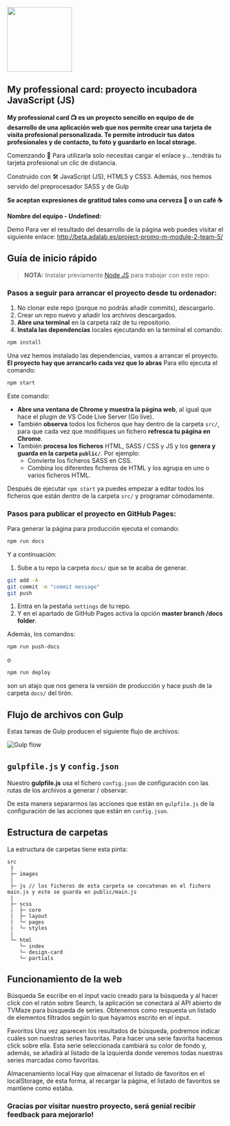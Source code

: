 <img src="src/images/logo-u.png" width=150px>

## My professional card: proyecto incubadora JavaScript (JS)

**My professional card 📺 es un proyecto sencillo en equipo de de desarrollo de una aplicación web que nos permite crear una tarjeta de visita profesional personalizada. Te permite introducir tus datos profesionales y de contacto, tu foto y guardarlo en local storage.**

Comenzando 🚀 Para utilizarla solo necesitas cargar el enlace y....tendrás tu tarjeta profesional un clic de distancia.

Construido con 🛠️ JavaScript (JS), HTML5 y CSS3. Además, nos hemos servido del preprocesador SASS y de Gulp

**Se aceptan expresiones de gratitud tales como una cerveza 🍺 o un café ☕**

**Nombre del equipo - Undefined:**

Demo Para ver el resultado del desarrollo de la página web puedes visitar el siguiente enlace: http://beta.adalab.es/project-promo-m-module-2-team-5/

## Guía de inicio rápido

> **NOTA:** Instalar previamente [Node JS](https://nodejs.org/) para trabajar con este repo:

### Pasos a seguir para arrancar el proyecto desde tu ordenador:

1. No clonar este repo (porque no podrás añadir commits), descargarlo.
1. Crear un repo nuevo y añadir los archivos descargados.
1. **Abre una terminal** en la carpeta raíz de tu repositorio.
1. **Instala las dependencias** locales ejecutando en la terminal el comando:

```bash
npm install
```

Una vez hemos instalado las dependencias, vamos a arrancar el proyecto. **El proyecto hay que arrancarlo cada vez que lo abras** Para ello ejecuta el comando:

```bash
npm start
```

Este comando:

- **Abre una ventana de Chrome y muestra la página web**, al igual que hace el plugin de VS Code Live Server (Go live).
- También **observa** todos los ficheros que hay dentro de la carpeta `src/`, para que cada vez que modifiques un fichero **refresca tu página en Chrome**.
- También **procesa los ficheros** HTML, SASS / CSS y JS y los **genera y guarda en la carpeta `public/`**. Por ejemplo:
  - Convierte los ficheros SASS en CSS.
  - Combina los diferentes ficheros de HTML y los agrupa en uno o varios ficheros HTML.

Después de ejecutar `npm start` ya puedes empezar a editar todos los ficheros que están dentro de la carpeta `src/` y programar cómodamente.

### Pasos para publicar el proyecto en GitHub Pages:

Para generar la página para producción ejecuta el comando:

```bash
npm run docs
```

Y a continuación:

1. Sube a tu repo la carpeta `docs/` que se te acaba de generar.

```bash
git add -A
git commit -m "commit message"
git push
```

1. Entra en la pestaña `settings` de tu repo.
1. Y en el apartado de GitHub Pages activa la opción **master branch /docs folder**.

Además, los comandos:

```bash
npm run push-docs
```

o

```bash
npm run deploy
```

son un atajo que nos genera la versión de producción y hace push de la carpeta `docs/` del tirón.

## Flujo de archivos con Gulp

Estas tareas de Gulp producen el siguiente flujo de archivos:

![Gulp flow](./gulp-flow.png)

## `gulpfile.js` y `config.json`

Nuestro **gulpfile.js** usa el fichero `config.json` de configuración con las rutas de los archivos a generar / observar.

De esta manera separarmos las acciones que están en `gulpfile.js` de la configuración de las acciones que están en `config.json`.

## Estructura de carpetas

La estructura de carpetas tiene esta pinta:

```
src
 ├
 ├─ images
 |
 ├─ js // los ficheros de esta carpeta se concatenan en el fichero main.js y este se guarda en public/main.js
 |
 ├─ scss
 |  ├─ core
 |  ├─ layout
 |  └─ pages
 |  └─ styles
 |
 └─ html
    └─ index
    └─ design-card
    └─ partials
```

## Funcionamiento de la web

Búsqueda Se escribe en el input vacío creado para la búsqueda y al hacer click con el ratón sobre Search, la aplicación se conectará al API abierto de TVMaze para búsqueda de series. Obtenemos como respuesta un listado de elementos filtrados según lo que hayamos escrito en el input.

Favoritos Una vez aparecen los resultados de búsqueda, podremos indicar cuáles son nuestras series favoritas. Para hacer una serie favorita hacemos click sobre ella. Esta serie seleccionada cambiará su color de fondo y, además, se añadirá al listado de la izquierda donde veremos todas nuestras series marcadas como favoritas.

Almacenamiento local Hay que almacenar el listado de favoritos en el localStorage, de esta forma, al recargar la página, el listado de favoritos se mantiene como estaba.

### Gracias por visitar nuestro proyecto, será genial recibir feedback para mejorarlo!
